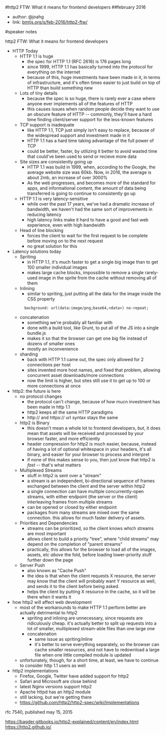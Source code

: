 #http2 FTW: What it means for frontend developers
##february 2016

- author: @joahg
- link: [bmtjs.org/s/feb-2016/http2-ftw/](http://bmtjs.org/s/feb-2016/http-ftw/)

#speaker notes

http2 FTW: What it means for frontend developers

  - HTTP Today
    - HTTP 1.1 is huge
      - the spec for HTTP 1.1 (RFC 2616) is 176 pages long
      - since 1999, HTTP 1.1 has basically turned into the protocol for everything on the internet
      - because of this, huge investments have been made in it, in terms of infrastructure, and it's often times easier to just build on top of HTTP than build something new
    - Lots of tiny details
      - because the spec is so huge, there is rarely ever a case where anyone ever implements all of the features of HTTP
      - this causes issues when random people decide they want to use an obscure feature of HTTP -- commonly, they'll have a hard time finding client/server support for the less-known features
    - TCP support is inadequate
      - like HTTP 1.1, TCP just simply isn't easy to replace, because of the widespread support and investment made in it
      - HTTP 1.1 has a hard time taking advantage of the full power of TCP
      - could be better, faster, by utilizing it better to avoid wasted time that could've been used to send or recieve more data
    - Site sizes are consistently going up
      - HTTP 1.1 was build in 1999, when, according to the Google, the average website size was 60kb. Now, in 2016, the average is about 2mb, an increase of over 3000%
      - As the web progresses, and becomes more of the standard for apps, and informational content, the amount of data being transferred is going to continue to consistently go up
    - HTTP 1.1 is very latency-sensitive
      - while over the past 17 years, we've had a dramatic increase of bandwidth, we haven't had the same sort of improvements in reducing latency
      - high latency links make it hard to have a good and fast web experience, even with high bandwidth
    - Head of line blocking
      - forces the client to wait for the first request to be complete before moving on to the next request
      - no great solution for this
  - Latency solutions today
    - Spriting
      - in HTTP 1.1, it's much faster to get a single big image than to get 100 smaller individual images
      - makes large cache blocks, impossible to remove a single rarely-used image in the sprite from the cache without removing all of them
    - Inlining
      - similar to spriting, just putting all the data for the image inside the CSS property
      ```
        background: url(data:image/png;base64,<data>) no-repeat;
      ```
    - concatenation
      - something we're probably all familiar with
      - done with a build tool, like Grunt, to put all of the JS into a single bundle.js
      - makes it so that the browser can get one big file instead of dozens of smaller ones
      - mostly an inconvenience
    - sharding
      - back with HTTP 1.1 came out, the spec only allowed for 2 connections per host
      - sites invented more host names, and fixed that problem, allowing concurrent asset downloads/more connections
      - now the limit is higher, but sites still use it to get up to 100 or more connections at once
  - http2: the future is here
    - no protocol changes
      - the protocol can't change, because of how mucn investment has been made in http 1.1
      - http2 keeps all the same HTTP paradigms
      - http:// and https:// url syntax stays the same
    - http2 is Binary
      - this doesn't mean a whole lot to frontend developers, *but*, it does mean that assets will be received and processed by your browser faster, and more efficiently
      - header compression for http2 is much easier, because, instead of having a lot of optional whitespace in your headers, it's all binary, and easier for your browser to process and interpret
      - if none of this makes sense to you, then just know that http2 is *fast* -- that's what matters
    - Multiplexed Streams
      - stuff in http2 is sent over a "stream"
      - a stream is an independent, bi-directional sequence of frames exchanged between the client and the server within http2
      - a single connection can have multiple concurrently-open streams, with either endpoint (the server or the client) interleaving frames from multiple streams
      - can be opened or closed by either endpoint
      - packages from many streams are mixed over the same connection. this allows for much faster delivery of assets.
    - Priorities and Dependencies
      - streams can be prioritized, so the client knows which streams are most important
      - allows client to build a priority "tree", where "child streams" may depend on the completion of "parent streams"
      - practically, this allows for the browser to load all of the images, assets, etc *above* the fold, before loading lower-priority stuff further down the page
    - Server Push
      - also known as "Cache Push"
      - the idea is that when the client requests X resource, the server may know that the client will probably want Y resource as well, and sends it to the client before being asked.
      - helps the client by putting X resource in the cache, so it will be there when it wants it
  - how http2 will affect web development
    - most of the workarounds to make HTTP 1.1 perform better are actually detrimental to http2
      - spriting and inlining are unnecessary, since requests are ridiculously cheap. it's actually better to split up requests into a lot of smaller, multiplexed stream-able files than one large one
      - concatenation 
        - same issue as spriting/inline
        - it's better to serve everything separately, so the browser can cache smaller resources, and not have to redownload a large file when one little compiled module is updated
    - unfortunately, though, for a short time, at least, we have to continue to consider http 1.1 users as well
  - http2 implementations
    - Firefox, Google, Twitter have added support for http2
    - Safari and Microsoft are close behind
    - latest Nginx versions support http2
    - Apache httpd has an http2 module
    - still lacking, but we're getting there
    - https://github.com/http2/http2-spec/wiki/Implementations



rfc 7540, published may 15, 2015

https://bagder.gitbooks.io/http2-explained/content/en/index.html
https://http2.github.io/